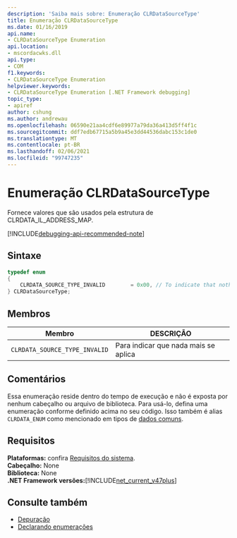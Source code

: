 ```yaml
---
description: 'Saiba mais sobre: Enumeração CLRDataSourceType'
title: Enumeração CLRDataSourceType
ms.date: 01/16/2019
api.name:
- CLRDataSourceType Enumeration
api.location:
- mscordacwks.dll
api.type:
- COM
f1.keywords:
- CLRDataSourceType Enumeration
helpviewer.keywords:
- CLRDataSourceType Enumeration [.NET Framework debugging]
topic_type:
- apiref
author: cshung
ms.author: andrewau
ms.openlocfilehash: 06590e21aa4cdf6e89977a79da36a413d5ff4f1c
ms.sourcegitcommit: ddf7edb67715a5b9a45e3dd44536dabc153c1de0
ms.translationtype: MT
ms.contentlocale: pt-BR
ms.lasthandoff: 02/06/2021
ms.locfileid: "99747235"
---
```

# <a name="clrdatasourcetype-enumeration"></a>Enumeração CLRDataSourceType

Fornece valores que são usados pela estrutura de CLRDATA_IL_ADDRESS_MAP.

[!INCLUDE[debugging-api-recommended-note](../../../../includes/debugging-api-recommended-note.md)]

## <a name="syntax"></a>Sintaxe

```cpp
typedef enum
{
    CLRDATA_SOURCE_TYPE_INVALID        = 0x00, // To indicate that nothing else applies
} CLRDataSourceType;
```

## <a name="members"></a>Membros

| Membro                        | DESCRIÇÃO                           |
| ----------------------------- | ------------------------------------- |
| `CLRDATA_SOURCE_TYPE_INVALID` | Para indicar que nada mais se aplica |

## <a name="remarks"></a>Comentários

Essa enumeração reside dentro do tempo de execução e não é exposta por nenhum cabeçalho ou arquivo de biblioteca. Para usá-lo, defina uma enumeração conforme definido acima no seu código. Isso também é alias `CLRDATA_ENUM` como mencionado em tipos de [dados comuns](../common-data-types-unmanaged-api-reference.md).

## <a name="requirements"></a>Requisitos

**Plataformas:** confira [Requisitos do sistema](../../get-started/system-requirements.md).  
**Cabeçalho:** None  
**Biblioteca:** None  
**.NET Framework versões:**[!INCLUDE[net_current_v47plus](../../../../includes/net-current-v47plus.md)]  

## <a name="see-also"></a>Consulte também

- [Depuração](index.md)
- [Declarando enumerações](debugging-enumerations.md)
